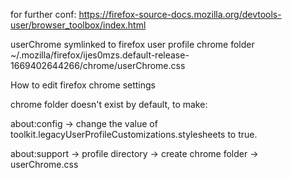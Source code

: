 for further conf:
https://firefox-source-docs.mozilla.org/devtools-user/browser_toolbox/index.html

userChrome symlinked to firefox user profile chrome folder
~/.mozilla/firefox/ijes0mzs.default-release-1669402644266/chrome/userChrome.css

How to edit firefox chrome settings

chrome folder doesn't exist by default, to make:

about:config -> change the value of toolkit.legacyUserProfileCustomizations.stylesheets to true.

about:support -> profile directory -> create chrome folder -> userChrome.css

